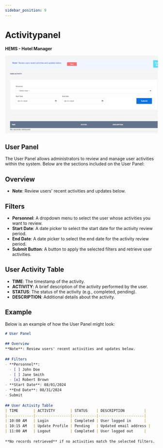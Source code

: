 ```yaml
---
sidebar_position: 9
---
```


# Activitypanel

**HEMS - Hotel Manager**

![HEMS Registration](../../static/img/userpanel.png "HEMS Registration")

## User Panel

The User Panel allows administrators to review and manage user activities within the system. Below are the sections included on the User Panel:

## Overview
- **Note**: Review users' recent activities and updates below.

## Filters
- **Personnel**: A dropdown menu to select the user whose activities you want to review.
- **Start Date**: A date picker to select the start date for the activity review period.
- **End Date**: A date picker to select the end date for the activity review period.
- **Submit Button**: A button to apply the selected filters and retrieve user activities.

## User Activity Table
- **TIME**: The timestamp of the activity.
- **ACTIVITY**: A brief description of the activity performed by the user.
- **STATUS**: The status of the activity (e.g., completed, pending).
- **DESCRIPTION**: Additional details about the activity.

## Example
Below is an example of how the User Panel might look:

```markdown
# User Panel

## Overview
**Note**: Review users' recent activities and updates below.

## Filters
- **Personnel**: 
  - [ ] John Doe
  - [ ] Jane Smith
  - [x] Robert Brown
- **Start Date**: 08/01/2024
- **End Date**: 08/31/2024
- Submit

## User Activity Table
| TIME       | ACTIVITY       | STATUS    | DESCRIPTION         |
|------------|----------------|-----------|---------------------|
| 10:00 AM   | Login          | Completed | User logged in      |
| 10:15 AM   | Update Profile | Pending   | Updated email address |
| 11:00 AM   | Logout         | Completed | User logged out     |

**No records retrieved** if no activities match the selected filters.
